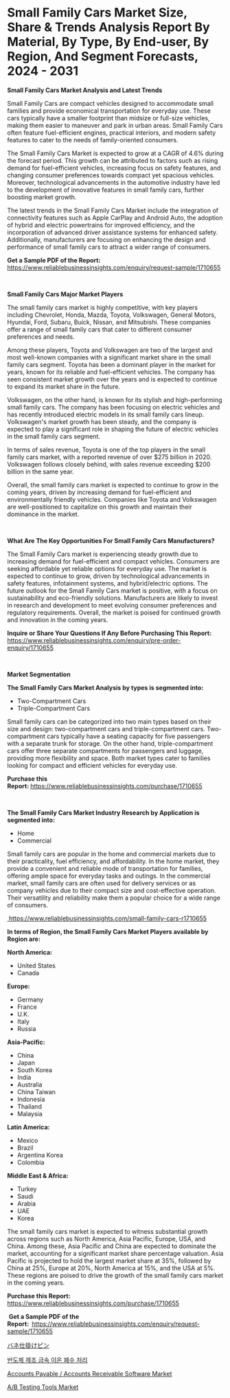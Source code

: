 <p><h1>Small Family Cars Market Size, Share & Trends Analysis Report By Material, By Type, By End-user, By Region, And Segment Forecasts, 2024 - 2031</h1></p><p><strong>Small Family Cars Market Analysis and Latest Trends</strong></p>
<p><p>Small Family Cars are compact vehicles designed to accommodate small families and provide economical transportation for everyday use. These cars typically have a smaller footprint than midsize or full-size vehicles, making them easier to maneuver and park in urban areas. Small Family Cars often feature fuel-efficient engines, practical interiors, and modern safety features to cater to the needs of family-oriented consumers.</p><p>The Small Family Cars Market is expected to grow at a CAGR of 4.6% during the forecast period. This growth can be attributed to factors such as rising demand for fuel-efficient vehicles, increasing focus on safety features, and changing consumer preferences towards compact yet spacious vehicles. Moreover, technological advancements in the automotive industry have led to the development of innovative features in small family cars, further boosting market growth.</p><p>The latest trends in the Small Family Cars Market include the integration of connectivity features such as Apple CarPlay and Android Auto, the adoption of hybrid and electric powertrains for improved efficiency, and the incorporation of advanced driver assistance systems for enhanced safety. Additionally, manufacturers are focusing on enhancing the design and performance of small family cars to attract a wider range of consumers.</p></p>
<p><strong>Get a Sample PDF of the Report:&nbsp;</strong> <a href="https://www.reliablebusinessinsights.com/enquiry/request-sample/1710655">https://www.reliablebusinessinsights.com/enquiry/request-sample/1710655</a></p>
<p>&nbsp;</p>
<p><strong>Small Family Cars Major Market Players</strong></p>
<p><p>The small family cars market is highly competitive, with key players including Chevrolet, Honda, Mazda, Toyota, Volkswagen, General Motors, Hyundai, Ford, Subaru, Buick, Nissan, and Mitsubishi. These companies offer a range of small family cars that cater to different consumer preferences and needs.</p><p>Among these players, Toyota and Volkswagen are two of the largest and most well-known companies with a significant market share in the small family cars segment. Toyota has been a dominant player in the market for years, known for its reliable and fuel-efficient vehicles. The company has seen consistent market growth over the years and is expected to continue to expand its market share in the future.</p><p>Volkswagen, on the other hand, is known for its stylish and high-performing small family cars. The company has been focusing on electric vehicles and has recently introduced electric models in its small family cars lineup. Volkswagen's market growth has been steady, and the company is expected to play a significant role in shaping the future of electric vehicles in the small family cars segment.</p><p>In terms of sales revenue, Toyota is one of the top players in the small family cars market, with a reported revenue of over $275 billion in 2020. Volkswagen follows closely behind, with sales revenue exceeding $200 billion in the same year.</p><p>Overall, the small family cars market is expected to continue to grow in the coming years, driven by increasing demand for fuel-efficient and environmentally friendly vehicles. Companies like Toyota and Volkswagen are well-positioned to capitalize on this growth and maintain their dominance in the market.</p></p>
<p>&nbsp;</p>
<p><strong>What Are The Key Opportunities For Small Family Cars Manufacturers?</strong></p>
<p><p>The Small Family Cars market is experiencing steady growth due to increasing demand for fuel-efficient and compact vehicles. Consumers are seeking affordable yet reliable options for everyday use. The market is expected to continue to grow, driven by technological advancements in safety features, infotainment systems, and hybrid/electric options. The future outlook for the Small Family Cars market is positive, with a focus on sustainability and eco-friendly solutions. Manufacturers are likely to invest in research and development to meet evolving consumer preferences and regulatory requirements. Overall, the market is poised for continued growth and innovation in the coming years.</p></p>
<p><strong>Inquire or Share Your Questions If Any Before Purchasing This Report:</strong> <a href="https://www.reliablebusinessinsights.com/enquiry/pre-order-enquiry/1710655">https://www.reliablebusinessinsights.com/enquiry/pre-order-enquiry/1710655</a></p>
<p>&nbsp;</p>
<p><strong>Market Segmentation</strong></p>
<p><strong>The Small Family Cars Market Analysis by types is segmented into:</strong></p>
<p><ul><li>Two-Compartment Cars</li><li>Triple-Compartment Cars</li></ul></p>
<p><p>Small family cars can be categorized into two main types based on their size and design: two-compartment cars and triple-compartment cars. Two-compartment cars typically have a seating capacity for five passengers with a separate trunk for storage. On the other hand, triple-compartment cars offer three separate compartments for passengers and luggage, providing more flexibility and space. Both market types cater to families looking for compact and efficient vehicles for everyday use.</p></p>
<p><strong>Purchase this Report:&nbsp;</strong><a href="https://www.reliablebusinessinsights.com/purchase/1710655">https://www.reliablebusinessinsights.com/purchase/1710655</a></p>
<p>&nbsp;</p>
<p><strong>The Small Family Cars Market Industry Research by Application is segmented into:</strong></p>
<p><ul><li>Home</li><li>Commercial</li></ul></p>
<p><p>Small family cars are popular in the home and commercial markets due to their practicality, fuel efficiency, and affordability. In the home market, they provide a convenient and reliable mode of transportation for families, offering ample space for everyday tasks and outings. In the commercial market, small family cars are often used for delivery services or as company vehicles due to their compact size and cost-effective operation. Their versatility and reliability make them a popular choice for a wide range of consumers.</p></p>
<p><a href="https://www.reliablebusinessinsights.com/small-family-cars-r1710655">&nbsp;https://www.reliablebusinessinsights.com/small-family-cars-r1710655</a></p>
<p><strong>In terms of Region, the Small Family Cars Market Players available by Region are:</strong></p>
<p>
    <p> <strong> North America: </strong>
        <ul>
            <li>United States</li>
            <li>Canada</li>
        </ul>
        </p> 
    <p> <strong> Europe: </strong>
        <ul>
            <li>Germany</li>
            <li>France</li>
            <li>U.K.</li>
            <li>Italy</li>
            <li>Russia</li>
        </ul>
        </p> 
    <p> <strong> Asia-Pacific: </strong>
        <ul>
            <li>China</li>
            <li>Japan</li>
            <li>South Korea</li>
            <li>India</li>
            <li>Australia</li>
            <li>China Taiwan</li>
            <li>Indonesia</li>
            <li>Thailand</li>
            <li>Malaysia</li>
        </ul>
        </p> 
    <p> <strong> Latin America: </strong>
        <ul>
            <li>Mexico</li>
            <li>Brazil</li>
            <li>Argentina Korea</li>
            <li>Colombia</li>
        </ul>
        </p> 
    <p> <strong> Middle East & Africa: </strong>
        <ul>
            <li>Turkey</li>
            <li>Saudi</li>
            <li>Arabia</li>
            <li>UAE</li>
            <li>Korea</li>
        </ul>
    </p>
    </p>
<p><p>The small family cars market is expected to witness substantial growth across regions such as North America, Asia Pacific, Europe, USA, and China. Among these, Asia Pacific and China are expected to dominate the market, accounting for a significant market share percentage valuation. Asia Pacific is projected to hold the largest market share at 35%, followed by China at 25%, Europe at 20%, North America at 15%, and the USA at 5%. These regions are poised to drive the growth of the small family cars market in the coming years.</p></p>
<p><strong>Purchase this Report: </strong><a href="https://www.reliablebusinessinsights.com/purchase/1710655">https://www.reliablebusinessinsights.com/purchase/1710655</a></p>
<p>&nbsp;<strong>Get a Sample PDF of the Report:&nbsp;&nbsp;</strong><a href="https://www.reliablebusinessinsights.com/enquiry/request-sample/1710655">https://www.reliablebusinessinsights.com/enquiry/request-sample/1710655</a></p>
<p><strong></strong></p>
<p><p><a href="https://github.com/AaronVargas43/Market-Research-Report-List-2/blob/main/5412981121757.md">バネ仕掛けピン</a></p><p><a href="https://github.com/lkwggful07722/Market-Research-Report-List-2/blob/main/4165861113711.md">반도체 제조 금속 이온 폐수 처리</a></p><p><a href="https://github.com/goodweq44/Market-Research-Report-List-1/blob/main/accounts-payable-accounts-receivable-software-market.md">Accounts Payable / Accounts Receivable Software Market</a></p><p><a href="https://github.com/MaraKoelpin2023/Market-Research-Report-List-1/blob/main/ab-testing-tools-market.md">A/B Testing Tools Market</a></p></p>